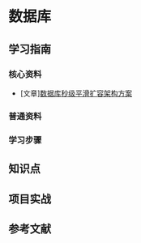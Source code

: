 # 数据库

## 学习指南

### 核心资料

* [文章][数据库秒级平滑扩容架构方案](https://cloud.tencent.com/developer/article/1048650)

### 普通资料

### 学习步骤

## 知识点

## 项目实战

## 参考文献
